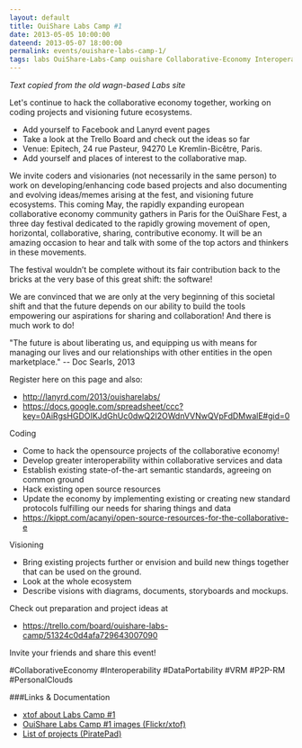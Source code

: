 ```yaml
---
layout: default
title: OuiShare Labs Camp #1
date: 2013-05-05 10:00:00
dateend: 2013-05-07 18:00:00
permalink: events/ouishare-labs-camp-1/
tags: labs OuiShare-Labs-Camp ouishare Collaborative-Economy Interoperability DataPortability VRM P2P-RM PersonalClouds
---
```


*Text copied from the old wagn-based Labs site*

Let's continue to hack the collaborative economy together, working on coding projects and visioning future ecosystems.

* Add yourself to Facebook and Lanyrd event pages
* Take a look at the Trello Board and check out the ideas so far
* Venue: Epitech, 24 rue Pasteur, 94270 Le Kremlin-Bicêtre, Paris.
* Add yourself and places of interest to the collaborative map. 

We invite coders and visionaries (not necessarily in the same person) to work on developing/enhancing code based projects and also documenting and evolving ideas/memes arising at the fest, and visioning future ecosystems. This coming May, the rapidly expanding european collaborative economy community gathers in Paris for the OuiShare Fest, a three day festival dedicated to the rapidly growing movement of open, horizontal, collaborative, sharing, contributive economy. It will be an amazing occasion to hear and talk with some of the top actors and thinkers in these movements.

The festival wouldn’t be complete without its fair contribution back to the bricks at the very base of this great shift: the software!

We are convinced that we are only at the very beginning of this societal shift and that the future depends on our ability to build the tools empowering our aspirations for sharing and collaboration! And there is much work to do!
 
"The future is about liberating us, and equipping us with means for managing our lives and our relationships with other entities in the open marketplace." -- Doc Searls, 2013

Register here on this page and also:

* http://lanyrd.com/2013/ouisharelabs/
* https://docs.google.com/spreadsheet/ccc?key=0AiRgsHGDOIKJdGhUc0dwQ2I2OWdnVVNwQVpFdDMwalE#gid=0
 
Coding

* Come to hack the opensource projects of the collaborative economy!
* Develop greater interoperability within collaborative services and data
* Establish existing state-of-the-art semantic standards, agreeing on common ground
* Hack existing open source resources
* Update the economy by implementing existing or creating new standard protocols fulfilling our needs for sharing things and data
* https://kippt.com/acanyi/open-source-resources-for-the-collaborative-e
 
Visioning

* Bring existing projects further or envision and build new things together that can be used on the ground.
* Look at the whole ecosystem
* Describe visions with diagrams, documents, storyboards and mockups.

Check out preparation and project ideas at 

* https://trello.com/board/ouishare-labs-camp/51324c0d4afa729643007090
 
Invite your friends and share this event!
 
#CollaborativeEconomy #Interoperability #DataPortability #VRM #P2P-RM #PersonalClouds
 

###Links &amp; Documentation

- [xtof about Labs Camp #1](http://christopheducamp.com/w/OuiShareLabs-Projects)
- [OuiShare Labs Camp #1 images (Flickr/xtof)](https://www.flickr.com/photos/christopheducamp/sets/72157633421931655)
- [List of projects (PiratePad)](http://piratepad.net/rWzygxlFeB)

